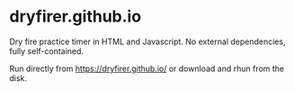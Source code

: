 # dryfirer.github.io
Dry fire practice timer in HTML and Javascript. No external dependencies, fully self-contained.

Run directly from https://dryfirer.github.io/ or download and rhun from the disk.
